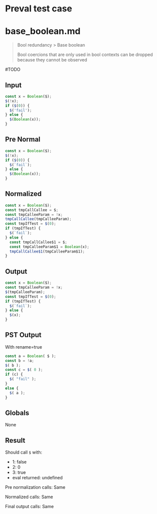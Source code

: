 # Preval test case

# base_boolean.md

> Bool redundancy > Base boolean
>
> Bool coercions that are only used in bool contexts can be dropped because they cannot be observed

#TODO

## Input

`````js filename=intro
const x = Boolean($);
$(!x);
if ($(0)) {
  $('fail');
} else {
  $(Boolean(x));
}
`````

## Pre Normal


`````js filename=intro
const x = Boolean($);
$(!x);
if ($(0)) {
  $(`fail`);
} else {
  $(Boolean(x));
}
`````

## Normalized


`````js filename=intro
const x = Boolean($);
const tmpCallCallee = $;
const tmpCalleeParam = !x;
tmpCallCallee(tmpCalleeParam);
const tmpIfTest = $(0);
if (tmpIfTest) {
  $(`fail`);
} else {
  const tmpCallCallee$1 = $;
  const tmpCalleeParam$1 = Boolean(x);
  tmpCallCallee$1(tmpCalleeParam$1);
}
`````

## Output


`````js filename=intro
const x = Boolean($);
const tmpCalleeParam = !x;
$(tmpCalleeParam);
const tmpIfTest = $(0);
if (tmpIfTest) {
  $(`fail`);
} else {
  $(x);
}
`````

## PST Output

With rename=true

`````js filename=intro
const a = Boolean( $ );
const b = !a;
$( b );
const c = $( 0 );
if (c) {
  $( "fail" );
}
else {
  $( a );
}
`````

## Globals

None

## Result

Should call `$` with:
 - 1: false
 - 2: 0
 - 3: true
 - eval returned: undefined

Pre normalization calls: Same

Normalized calls: Same

Final output calls: Same
